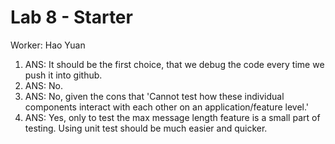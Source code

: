 # Lab 8 - Starter

Worker: Hao Yuan

1) ANS: It should be the first choice, that we debug the code every time we push it into github.
2) ANS: No.
3) ANS: No, given the cons that 'Cannot test how these individual components interact with each other on an application/feature level.'
4) ANS: Yes, only to test the max message length feature is a small part of testing. Using unit test should be much easier and quicker.
